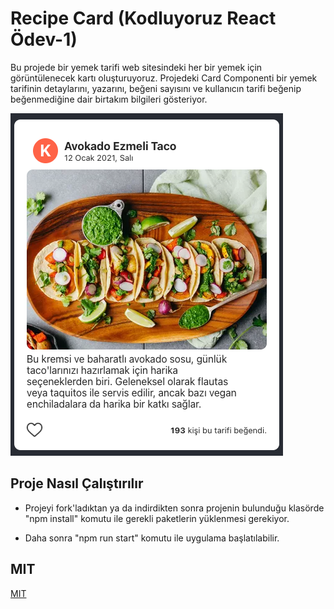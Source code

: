 
# Recipe Card (Kodluyoruz React Ödev-1)

Bu projede bir yemek tarifi web sitesindeki her bir yemek için görüntülenecek kartı oluşturuyoruz. Projedeki Card Componenti bir yemek tarifinin detaylarını, yazarını, beğeni sayısını ve kullanıcın tarifi beğenip beğenmediğine dair birtakım bilgileri gösteriyor.

![recipe-card](recipe-card.png)

## Proje Nasıl Çalıştırılır

* Projeyi fork'ladıktan ya da indirdikten sonra projenin bulunduğu klasörde "npm install" komutu ile gerekli paketlerin yüklenmesi gerekiyor.

* Daha sonra "npm run start" komutu ile uygulama başlatılabilir.

## MIT
[MIT](https://opensource.org/licenses/MIT)


